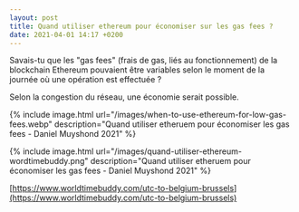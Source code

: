 ```yaml
---
layout: post
title: Quand utiliser ethereum pour économiser sur les gas fees ?
date: 2021-04-01 14:17 +0200
---
```

Savais-tu que les "gas fees" (frais de gas, liés au fonctionnement) de la blockchain Ethereum pouvaient être variables selon le moment de la journée où une opération est effectuée ?

Selon la congestion du réseau, une économie serait possible.

{% include image.html url="/images/when-to-use-ethereum-for-low-gas-fees.webp" description="Quand utiliser etheruem pour économiser les gas fees - Daniel Muyshond 2021" %}

{% include image.html url="/images/quand-utiliser-ethereum-wordtimebuddy.png" description="Quand utiliser etheruem pour économiser les gas fees - Daniel Muyshond 2021" %}



[https://www.worldtimebuddy.com/utc-to-belgium-brussels](https://www.worldtimebuddy.com/utc-to-belgium-brussels)
